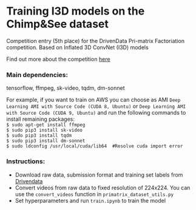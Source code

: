 # Training I3D models on the Chimp&See dataset

Competition entry (5th place) for the DrivenData Pri-matrix Factoriation competition. Based on Inflated 3D ConvNet (I3D) models

Find out more about the competition [here](https://www.drivendata.org/competitions/49/deep-learning-camera-trap-animals/)


### Main dependencies:
tensorflow, ffmpeg, sk-video, tqdm, dm-sonnet  
  
For example, if you want to train on AWS you can choose as AMI `Deep Learning AMI with Source Code (CUDA 8, Ubuntu)` or `Deep Learning AMI with Source Code (CUDA 9, Ubuntu)` and run the following commands to install remaining packages:  
`$ sudo apt-get install ffmpeg`  
`$ sudo pip3 install sk-video`  
`$ sudo pip3 install tqdm`  
`$ sudo pip3 install dm-sonnet`  
`$ sudo ldconfig /usr/local/cuda/lib64  #Resolve cuda import error`

### Instructions:
- Download raw data, submission format and training set labels from [Drivendata](https://www.drivendata.org/competitions/49/deep-learning-camera-trap-animals/data/)
- Convert videos from raw data to fixed resolution of 224x224. You can use the `convert_videos` function in `primatrix_dataset_utils.py`
- Set hyperparameters and run `train.ipynb` to train the model
